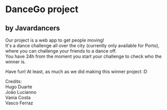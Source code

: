 # DanceGo project
## by Javardancers


Our project is a web app to get people moving!  
It's a dance challenge all over the city (currently only available for Porto),
where you can challenge your friends to a dance off.  
You have 24h from the moment you start your challenge to check who the winner
is.

Have fun! At least, as much as we did making this winner project :D



Credits:  
Hugo Duarte  
João Lucianno  
Vania Costa  
Vasco Ferraz  
